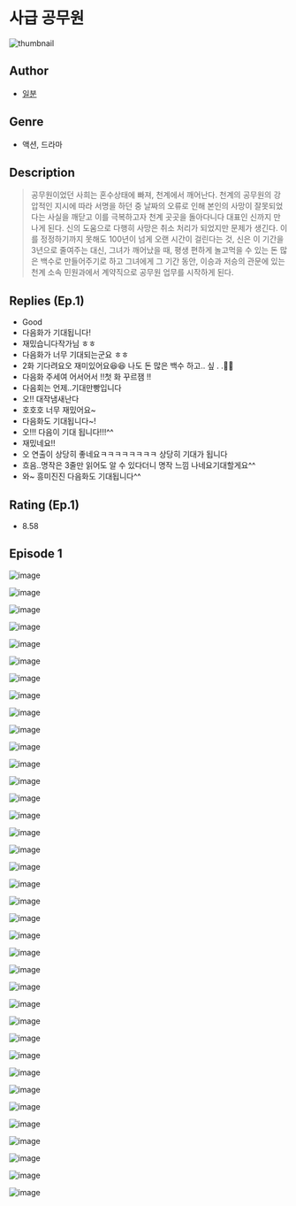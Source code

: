 # 사급 공무원
![thumbnail](https://image-comic.pstatic.net/user_contents_data/challenge_comic/2023/05/24/334574/upload_3702860731107260722_480x623.jpeg)

## Author
- [일분](https://comic.naver.com/artistTitle?id=334574)

## Genre
- 액션, 드라마

## Description
> 공무원이었던 사희는 혼수상태에 빠져, 천계에서 깨어난다. 천계의 공무원의 강압적인 지시에 따라 서명을 하던 중 날짜의 오류로 인해 본인의 사망이 잘못되었다는 사실을 깨닫고 이를 극복하고자 천계 곳곳을 돌아다니다 대표인 신까지 만나게 된다. 신의 도움으로 다행히 사망은 취소 처리가 되었지만 문제가 생긴다. 이를 정정하기까지 못해도 100년이 넘게 오랜 시간이 걸린다는 것, 신은 이 기간을 3년으로 줄여주는 대신, 그녀가 깨어났을 때, 평생 편하게 놀고먹을 수 있는 돈 많은 백수로 만들어주기로 하고 그녀에게 그 기간 동안, 이승과 저승의 관문에 있는 천계 소속 민원과에서 계약직으로 공무원 업무를 시작하게 된다.

## Replies (Ep.1)
- Good
- 다음화가 기대됩니다!
- 재밌습니다작가님 ㅎㅎ
- 다음화가 너무 기대되는군요 ㅎㅎ
- 2화 기다려요오 재미있어요😆😆 나도 돈 많은 백수 하고.. 싶 . .🫢🫢
- 다음화 주세여 어서어서 !!첫 화 꾸르잼 !!
- 다음회는 언제..기대만빵입니다
- 오!! 대작냄새난다
- 호호호 너무 재밌어요~
- 다음화도 기대됩니다~!
- 오!!! 다음이 기대 됩니다!!!^^
- 재밌네요!!
- 오 연출이 상당히 좋네요ㅋㅋㅋㅋㅋㅋㅋㅋ 상당히 기대가 됩니다
- 흐음..명작은 3줄만 읽어도 알 수 있다더니 명작 느낌 나네요기대할게요^^
- 와~ 흥미진진 다음화도 기대됩니다^^

## Rating (Ep.1)
- 8.58

## Episode 1
![image](https://image-comic.pstatic.net/user_contents_data/challenge_comic/2023/05/24/334574/upload_3544668482806756408.jpeg)

![image](https://image-comic.pstatic.net/user_contents_data/challenge_comic/2023/05/24/334574/upload_3979321925399897392.jpeg)

![image](https://image-comic.pstatic.net/user_contents_data/challenge_comic/2023/05/24/334574/upload_7016948205638464357.jpeg)

![image](https://image-comic.pstatic.net/user_contents_data/challenge_comic/2023/05/24/334574/upload_3486742906569581367.jpeg)

![image](https://image-comic.pstatic.net/user_contents_data/challenge_comic/2023/05/24/334574/upload_7018072993131868976.jpeg)

![image](https://image-comic.pstatic.net/user_contents_data/challenge_comic/2023/05/24/334574/upload_3761408608625059126.jpeg)

![image](https://image-comic.pstatic.net/user_contents_data/challenge_comic/2023/05/24/334574/upload_7161961681761952817.jpeg)

![image](https://image-comic.pstatic.net/user_contents_data/challenge_comic/2023/05/24/334574/upload_7149526197514548788.jpeg)

![image](https://image-comic.pstatic.net/user_contents_data/challenge_comic/2023/05/24/334574/upload_4134642430600897378.jpeg)

![image](https://image-comic.pstatic.net/user_contents_data/challenge_comic/2023/05/24/334574/upload_7076952042679711846.jpeg)

![image](https://image-comic.pstatic.net/user_contents_data/challenge_comic/2023/05/24/334574/upload_4123100861288167216.jpeg)

![image](https://image-comic.pstatic.net/user_contents_data/challenge_comic/2023/05/24/334574/upload_4049690859428655664.jpeg)

![image](https://image-comic.pstatic.net/user_contents_data/challenge_comic/2023/05/24/334574/upload_3474075437487973432.jpeg)

![image](https://image-comic.pstatic.net/user_contents_data/challenge_comic/2023/05/24/334574/upload_7076901267539310391.jpeg)

![image](https://image-comic.pstatic.net/user_contents_data/challenge_comic/2023/05/24/334574/upload_3559022808131646515.jpeg)

![image](https://image-comic.pstatic.net/user_contents_data/challenge_comic/2023/05/24/334574/upload_3918467444433369188.jpeg)

![image](https://image-comic.pstatic.net/user_contents_data/challenge_comic/2023/05/24/334574/upload_3559027013777319009.jpeg)

![image](https://image-comic.pstatic.net/user_contents_data/challenge_comic/2023/05/24/334574/upload_7004897566771000882.jpeg)

![image](https://image-comic.pstatic.net/user_contents_data/challenge_comic/2023/05/24/334574/upload_3631134067786201446.jpeg)

![image](https://image-comic.pstatic.net/user_contents_data/challenge_comic/2023/05/24/334574/upload_7364565382334788962.jpeg)

![image](https://image-comic.pstatic.net/user_contents_data/challenge_comic/2023/05/24/334574/upload_3703756823769473591.jpeg)

![image](https://image-comic.pstatic.net/user_contents_data/challenge_comic/2023/05/24/334574/upload_3762249725712360759.jpeg)

![image](https://image-comic.pstatic.net/user_contents_data/challenge_comic/2023/05/24/334574/upload_3919927600136534322.jpeg)

![image](https://image-comic.pstatic.net/user_contents_data/challenge_comic/2023/05/24/334574/upload_7364564309401352545.jpeg)

![image](https://image-comic.pstatic.net/user_contents_data/challenge_comic/2023/05/24/334574/upload_7089621706626969698.jpeg)

![image](https://image-comic.pstatic.net/user_contents_data/challenge_comic/2023/05/24/334574/upload_3919037005076379952.jpeg)

![image](https://image-comic.pstatic.net/user_contents_data/challenge_comic/2023/05/24/334574/upload_7220174234087667506.jpeg)

![image](https://image-comic.pstatic.net/user_contents_data/challenge_comic/2023/05/24/334574/upload_3486124989711987046.jpeg)

![image](https://image-comic.pstatic.net/user_contents_data/challenge_comic/2023/05/24/334574/upload_3473458607066461030.jpeg)

![image](https://image-comic.pstatic.net/user_contents_data/challenge_comic/2023/05/24/334574/upload_3559028086613239351.jpeg)

![image](https://image-comic.pstatic.net/user_contents_data/challenge_comic/2023/05/24/334574/upload_4121410722216501817.jpeg)

![image](https://image-comic.pstatic.net/user_contents_data/challenge_comic/2023/05/24/334574/upload_4136046506079762483.jpeg)

![image](https://image-comic.pstatic.net/user_contents_data/challenge_comic/2023/05/24/334574/upload_4062921282795168869.jpeg)

![image](https://image-comic.pstatic.net/user_contents_data/challenge_comic/2023/05/24/334574/upload_3486683524352206438.jpeg)

![image](https://image-comic.pstatic.net/user_contents_data/challenge_comic/2023/05/24/334574/upload_7221065912147063394.jpeg)

![image](https://image-comic.pstatic.net/user_contents_data/challenge_comic/2023/05/24/334574/upload_7076669284326455606.jpeg)

![image](https://image-comic.pstatic.net/user_contents_data/challenge_comic/2023/05/24/334574/upload_7293687577125139765.jpeg)
